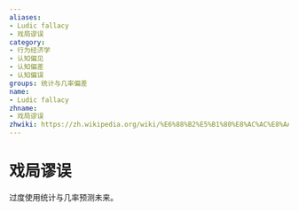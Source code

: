 ```yaml
---
aliases:
- Ludic fallacy
- 戏局谬误
category:
- 行为经济学
- 认知偏见
- 认知偏差
- 认知偏误
groups: 统计与几率偏差
name:
- Ludic fallacy
zhname:
- 戏局谬误
zhwiki: https://zh.wikipedia.org/wiki/%E6%88%B2%E5%B1%80%E8%AC%AC%E8%AA%A4
---
```


# 戏局谬误

过度使用统计与几率预测未来。
